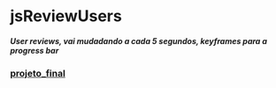 # jsReviewUsers
##### User reviews, vai mudadando a cada 5 segundos, keyframes para a progress bar 
### [projeto_final](https://hugoresende27.github.io/jsReviewUsers/)